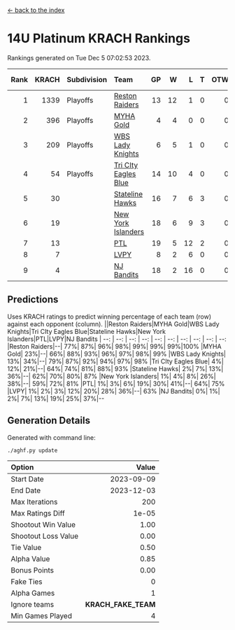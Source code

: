 [<- back to the index](readme.md)
# 14U Platinum KRACH Rankings
Rankings generated on Tue Dec  5 07:02:53 2023.

Rank|KRACH|Subdivision|Team|GP|W|L|T|OTW|OTL|SoS|Exp Wins|Win Diff
---:|---:|:---|:---|---:|---:|---:|---:|---:|---:|---:|---:|---:
1|1339|Playoffs|[Reston Raiders](https://gamesheetstats.com/seasons/3663/teams/140829/schedule)|13|12|1|0|0|0|573|12.8|-0.0
2|396|Playoffs|[MYHA Gold](https://gamesheetstats.com/seasons/3663/teams/140824/schedule)|4|4|0|0|0|0|12|4.9|0.0
3|209|Playoffs|[WBS Lady Knights](https://gamesheetstats.com/seasons/3663/teams/140825/schedule)|6|5|1|0|0|0|200|5.8|-0.0
4|54|Playoffs|[Tri CIty Eagles Blue](https://gamesheetstats.com/seasons/3663/teams/140831/schedule)|14|10|4|0|0|0|123|10.9|0.0
5|30||[Stateline Hawks](https://gamesheetstats.com/seasons/3663/teams/140830/schedule)|16|7|6|3|0|0|271|9.4|0.0
6|19||[New York Islanders](https://gamesheetstats.com/seasons/3663/teams/140832/schedule)|18|6|9|3|0|0|131|8.4|0.0
7|13||[PTL](https://gamesheetstats.com/seasons/3663/teams/140827/schedule)|19|5|12|2|0|0|297|6.9|0.0
8|7||[LVPY](https://gamesheetstats.com/seasons/3663/teams/140820/schedule)|8|2|6|0|0|0|166|2.9|0.0
9|4||[NJ Bandits](https://gamesheetstats.com/seasons/3663/teams/140828/schedule)|18|2|16|0|0|0|153|2.9|0.0

## Predictions
Uses KRACH ratings to predict winning percentage of each team (row) against each opponent (column).
||Reston Raiders|MYHA Gold|WBS Lady Knights|Tri CIty Eagles Blue|Stateline Hawks|New York Islanders|PTL|LVPY|NJ Bandits
| --: | --: | --: | --: | --: | --: | --: | --: | --: | --: 
|Reston Raiders|--| 77%| 87%| 96%| 98%| 99%| 99%| 99%|100%
|MYHA Gold| 23%|--| 66%| 88%| 93%| 96%| 97%| 98%| 99%
|WBS Lady Knights| 13%| 34%|--| 79%| 87%| 92%| 94%| 97%| 98%
|Tri CIty Eagles Blue|  4%| 12%| 21%|--| 64%| 74%| 81%| 88%| 93%
|Stateline Hawks|  2%|  7%| 13%| 36%|--| 62%| 70%| 80%| 87%
|New York Islanders|  1%|  4%|  8%| 26%| 38%|--| 59%| 72%| 81%
|PTL|  1%|  3%|  6%| 19%| 30%| 41%|--| 64%| 75%
|LVPY|  1%|  2%|  3%| 12%| 20%| 28%| 36%|--| 63%
|NJ Bandits|  0%|  1%|  2%|  7%| 13%| 19%| 25%| 37%|--

## Generation Details

Generated with command line:
```
./aghf.py update
```

| Option | Value |
| :----- | ----: |
| Start Date | 2023-09-09 |
| End Date | 2023-12-03 |
| Max Iterations | 200 |
| Max Ratings Diff | 1e-05 |
| Shootout Win Value | 1.00 |
| Shootout Loss Value | 0.00 |
| Tie Value | 0.50 |
| Alpha Value | 0.85 |
| Bonus Points | 0.00 |
| Fake Ties | 0 |
| Alpha Games | 1 |
| Ignore teams | __KRACH_FAKE_TEAM__ |
| Min Games Played | 4 |

